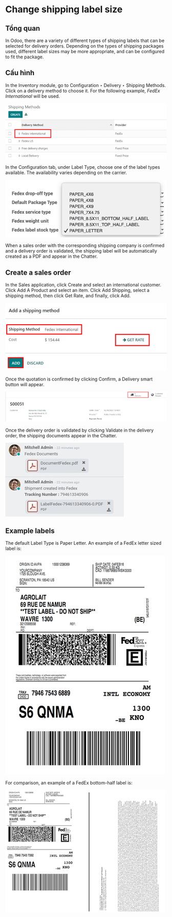 # Change shipping label size

## Tổng quan

In Odoo, there are a variety of different types of shipping labels that can be selected for delivery
orders. Depending on the types of shipping packages used, different label sizes may be more
appropriate, and can be configured to fit the package.

## Cấu hình

In the Inventory module, go to Configuration ‣ Delivery ‣
Shipping Methods. Click on a delivery method to choose it. For the following example, *FedEx
International* will be used.

![Different shipping methods.](../../../../../.gitbook/assets/shipping-options.png)

In the Configuration tab, under Label Type, choose one of the label types
available. The availability varies depending on the carrier.

![Select a label type.](../../../../../.gitbook/assets/label-type-dropdown.png)

When a sales order with the corresponding shipping company is confirmed and a delivery order is
validated, the shipping label will be automatically created as a PDF and appear in the
Chatter.

## Create a sales order

In the Sales application, click Create and select an international
customer. Click Add A Product and select an item. Click Add Shipping, select
a shipping method, then click Get Rate, and finally, click Add.

![Add a shipping method and rate to a sales order.](../../../../../.gitbook/assets/shipping-rate.png)

Once the quotation is confirmed by clicking Confirm, a Delivery smart button
will appear.

![Delivery order smart button.](../../../../../.gitbook/assets/shipping-italy-so.png)

Once the delivery order is validated by clicking Validate in the delivery order, the
shipping documents appear in the Chatter.

![Shipping PDF documents.](../../../../../.gitbook/assets/shipping-pdfs.png)

## Example labels

The default Label Type is Paper Letter. An example of a FedEx letter sized
label is:

![Full page letter size FedEx shipping label.](../../../../../.gitbook/assets/full-page-fedex.png)

For comparison, an example of a FedEx bottom-half label is:

![Half page letter size FedEx shipping label.](../../../../../.gitbook/assets/half-page-fedex.png)
